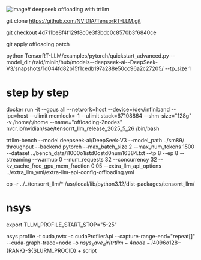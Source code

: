 ![image](https://github.com/user-attachments/assets/2603b7ba-4cfc-443b-82df-e2734bbc01fd)# deepseek offloading with trtllm

git clone https://github.com/NVIDIA/TensorRT-LLM.git

git checkout 4d711be8f4f129f8c0e3f3bdc0c8570b3f6840ce

git apply offloading.patch

python TensorRT-LLM/examples/pytorch/quickstart_advanced.py --model_dir /raid/minih/hub/models--deepseek-ai--DeepSeek-V3/snapshots/1d044fd82b15f1cedb197a288e50cc96a2c27205/ --tp_size 1

# step by step 
docker run -it  --gpus all --network=host --device=/dev/infiniband --ipc=host --ulimit memlock=-1 --ulimit stack=67108864 --shm-size="128g" -v /home/:/home --name="offloading-2nodes" nvcr.io/nvidian/sae/tensorrt_llm_release_2025_5_26 /bin/bash

trtllm-bench --model deepseek-ai/DeepSeek-V3 --model_path ../sm89/  throughput --backend pytorch --max_batch_size 2 --max_num_tokens 1500 --dataset ../bench_data/i1000o1istd0ostd0num16384.txt --tp 8 --ep 8 --streaming --warmup 0 --num_requests 32 --concurrency 32 --kv_cache_free_gpu_mem_fraction 0.05 --extra_llm_api_options ../extra_llm_yml/extra-llm-api-config-offloading.yml 

cp -r ../../tensorrt_llm/* /usr/local/lib/python3.12/dist-packages/tensorrt_llm/

# nsys
export TLLM_PROFILE_START_STOP="5-25"

nsys profile -t cuda,nvtx -c cudaProfilerApi --capture-range-end="repeat[]" --cuda-graph-trace=node -o ${nsys_save_dir}/trtllm-4node-i4096o128-${RANK}-${SLURM_PROCID} + script

